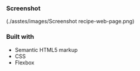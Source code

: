 
### Screenshot

(./asstes/images/Screenshot recipe-web-page.png)

### Built with

- Semantic HTML5 markup
- CSS 
- Flexbox

